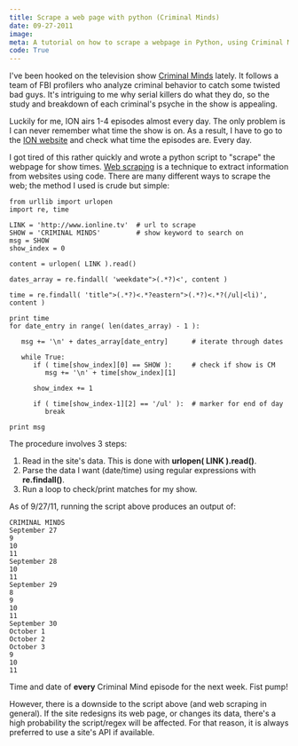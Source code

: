 ```yaml
---
title: Scrape a web page with python (Criminal Minds)
date: 09-27-2011    
image:
meta: A tutorial on how to scrape a webpage in Python, using Criminal Minds as an example.
code: True
---
```


I've been hooked on the television show [Criminal Minds][1] lately. It follows a team of FBI profilers who analyze criminal behavior to catch some twisted bad guys. It's intriguing to me why serial killers do what they do, so the study and breakdown of each criminal's psyche in the show is appealing.

Luckily for me, ION airs 1-4 episodes almost every day. The only problem is I can never remember what time the show is on. As a result, I have to go to the [ION website][2] and check what time the episodes are. Every day.

I got tired of this rather quickly and wrote a python script to "scrape" the webpage for show times. [Web scraping][3] is a technique to extract information from websites using code. There are many different ways to scrape the web; the method I used is crude but simple:

<pre><code class=language-python>from urllib import urlopen
import re, time

LINK = 'http://www.ionline.tv'  # url to scrape
SHOW = 'CRIMINAL MINDS'         # show keyword to search on
msg = SHOW
show_index = 0

content = urlopen( LINK ).read()

dates_array = re.findall( 'weekdate">(.*?)&lt;', content )

time = re.findall( 'title">(.*?)&lt;.*?eastern">(.*?)&lt;.*?(/ul|&lt;li)', content )

print time
for date_entry in range( len(dates_array) - 1 ):

   msg += '\n' + dates_array[date_entry]      # iterate through dates

   while True:                         
      if ( time[show_index][0] == SHOW ):     # check if show is CM
         msg += '\n' + time[show_index][1]

      show_index += 1

      if ( time[show_index-1][2] == '/ul' ):  # marker for end of day
         break

print msg
</code></pre>

The procedure involves 3 steps:

1. Read in the site's data. This is done with **urlopen( LINK ).read()**.
2. Parse the data I want (date/time) using regular expressions with **re.findall()**.
3. Run a loop to check/print matches for my show.

As of 9/27/11, running the script above produces an output of:

<pre><code class=language-python>CRIMINAL MINDS
September 27
9
10
11
September 28
10
11
September 29
8
9
10
11
September 30
October 1
October 2
October 3
9
10
11
</code></pre>

Time and date of **every** Criminal Mind episode for the next week. Fist pump!

However, there is a downside to the script above (and web scraping in general). If the site redesigns its web page, or changes its data, there's a high probability the script/regex will be affected. For that reason, it is always preferred to use a site's API if available.

[1]: http://en.wikipedia.org/wiki/Criminal_Minds
[2]: http://www.iontelevision.com/
[3]: http://en.wikipedia.org/wiki/Web_scraping
